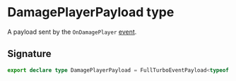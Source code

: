 # DamagePlayerPayload type

A payload sent by the `OnDamagePlayer` [event](https://developers.meta.com/horizon-worlds/reference/2.0.0/analytics_turboevents).

## Signature

```typescript
export declare type DamagePlayerPayload = FullTurboEventPayload<typeof OnDamagePlayer>;
```